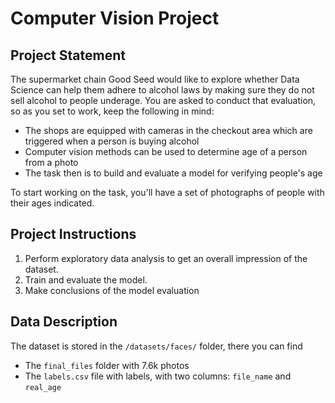 # Computer Vision Project

## Project Statement
The supermarket chain Good Seed would like to explore whether Data Science can help them adhere to alcohol laws by making sure they do not sell alcohol to people underage. You are asked to conduct that evaluation, so as you set to work, keep the following in mind:

- The shops are equipped with cameras in the checkout area which are triggered when a person is buying alcohol
- Computer vision methods can be used to determine age of a person from a photo
- The task then is to build and evaluate a model for verifying people's age

To start working on the task, you'll have a set of photographs of people with their ages indicated.

## Project Instructions
1) Perform exploratory data analysis to get an overall impression of the dataset.
2) Train and evaluate the model.
3) Make conclusions of the model evaluation

## Data Description
The dataset is stored in the `/datasets/faces/` folder, there you can find
- The `final_files` folder with 7.6k photos
- The `labels.csv` file with labels, with two columns: `file_name` and `real_age`
